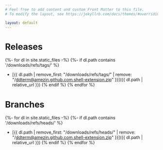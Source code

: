 ```yaml
---
# Feel free to add content and custom Front Matter to this file.
# To modify the layout, see https://jekyllrb.com/docs/themes/#overriding-theme-defaults

layout: default
---
```


Releases
========

{%- for dl in site.static_files -%}
{%- if dl.path contains '/downloads/refs/tags/' %}
- [{{ dl.path | remove_first: "/downloads/refs/tags/" | remove: "/ddterm@amezin.github.com.shell-extension.zip" }}]({{ dl.path | relative_url }})
{% endif %}
{% endfor %}

Branches
========

{%- for dl in site.static_files -%}
{%- if dl.path contains '/downloads/refs/heads/' %}
- [{{ dl.path | remove_first: "/downloads/refs/heads/" | remove: "/ddterm@amezin.github.com.shell-extension.zip" }}]({{ dl.path | relative_url }})
{% endif %}
{% endfor %}
